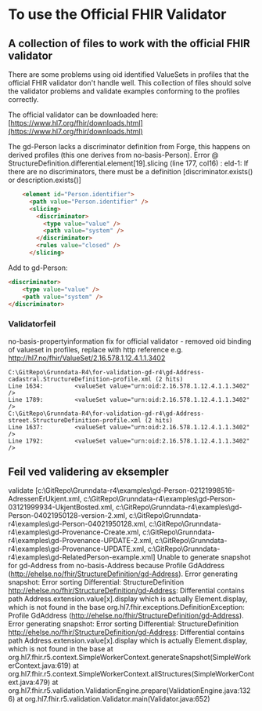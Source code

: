 # To use the Official FHIR Validator

## A collection of files to work with the official FHIR validator

There are some problems using oid identified ValueSets in profiles that the official FHIR validator don't handle well. This collection of files should solve the validator problems and validate examples conforming to the profiles correctly.

The official validator can be downloaded here: [https://www.hl7.org/fhir/downloads.html](https://www.hl7.org/fhir/downloads.html)

The gd-Person lacks a discriminator definition from Forge, this happens on derived profiles (this one derives from no-basis-Person).
 Error @ StructureDefinition.differential.element[19].slicing (line 177, col16) : eld-1: If there are no discriminators, there must be a definition [discriminator.exists() or description.exists()]

```html
    <element id="Person.identifier">
      <path value="Person.identifier" />
      <slicing>
        <discriminator>
          <type value="value" />
          <path value="system" />
        </discriminator>
        <rules value="closed" />
      </slicing>
```

Add to gd-Person:

```html
<discriminator>
    <type value="value" />
    <path value="system" />
</discriminator>
```

### Validatorfeil

no-basis-propertyinformation fix for official validator - removed oid binding of valueset in profiles, replace with http reference e.g. http://hl7.no/fhir/ValueSet/2.16.578.1.12.4.1.1.3402

```
C:\GitRepo\Grunndata-R4\for-validation-gd-r4\gd-Address-cadastral.StructureDefinition-profile.xml (2 hits)
Line 1634:         <valueSet value="urn:oid:2.16.578.1.12.4.1.1.3402" />
Line 1789:         <valueSet value="urn:oid:2.16.578.1.12.4.1.1.3402" />
C:\GitRepo\Grunndata-R4\for-validation-gd-r4\gd-Address-street.StructureDefinition-profile.xml (2 hits)
Line 1637:         <valueSet value="urn:oid:2.16.578.1.12.4.1.1.3402" />
Line 1792:         <valueSet value="urn:oid:2.16.578.1.12.4.1.1.3402" />
```

## Feil ved validering av eksempler
 
validate [c:\GitRepo\Grunndata-r4\examples\gd-Person-02121998516-AdressenErUkjent.xml, c:\GitRepo\Grunndata-r4\examples\gd-Person-03121999934-UkjentBosted.xml, c:\GitRepo\Grunndata-r4\examples\gd-Person-04021950128-version-2.xml, c:\GitRepo\Grunndata-r4\examples\gd-Person-04021950128.xml, c:\GitRepo\Grunndata-r4\examples\gd-Provenance-Create.xml, c:\GitRepo\Grunndata-r4\examples\gd-Provenance-UPDATE-2.xml, c:\GitRepo\Grunndata-r4\examples\gd-Provenance-UPDATE.xml, c:\GitRepo\Grunndata-r4\examples\gd-RelatedPerson-example.xml]
Unable to generate snapshot for gd-Address from no-basis-Address because Profile GdAddress (http://ehelse.no/fhir/StructureDefinition/gd-Address). Error generating snapshot: Error sorting Differential: StructureDefinition http://ehelse.no/fhir/StructureDefinition/gd-Address: Differential contains path Address.extension.value[x].display which is actually Element.display, which is not found in the base
org.hl7.fhir.exceptions.DefinitionException: Profile GdAddress (http://ehelse.no/fhir/StructureDefinition/gd-Address). Error generating snapshot: Error sorting Differential: StructureDefinition http://ehelse.no/fhir/StructureDefinition/gd-Address: Differential contains path Address.extension.value[x].display which is actually Element.display, which is not found in the base
        at org.hl7.fhir.r5.context.SimpleWorkerContext.generateSnapshot(SimpleWorkerContext.java:619)
        at org.hl7.fhir.r5.context.SimpleWorkerContext.allStructures(SimpleWorkerContext.java:479)
        at org.hl7.fhir.r5.validation.ValidationEngine.prepare(ValidationEngine.java:1326)
        at org.hl7.fhir.r5.validation.Validator.main(Validator.java:652)
